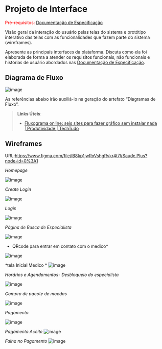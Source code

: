 
# Projeto de Interface

<span style="color:red">Pré-requisitos: <a href="2-Especificação do Projeto.md"> Documentação de Especificação</a></span>

Visão geral da interação do usuário pelas telas do sistema e protótipo interativo das telas com as funcionalidades que fazem parte do sistema (wireframes).

 Apresente as principais interfaces da plataforma. Discuta como ela foi elaborada de forma a atender os requisitos funcionais, não funcionais e histórias de usuário abordados nas <a href="2-Especificação do Projeto.md"> Documentação de Especificação</a>.

## Diagrama de Fluxo
![image](https://user-images.githubusercontent.com/65242472/135946325-58191c58-d3b8-4d3c-a435-330a0e1fb68f.png)

As referências abaixo irão auxiliá-lo na geração do artefato “Diagramas de Fluxo”.

> **Links Úteis**:
> - [Fluxograma online: seis sites para fazer gráfico sem instalar nada | Produtividade | TechTudo](https://www.techtudo.com.br/listas/2019/03/fluxograma-online-seis-sites-para-fazer-grafico-sem-instalar-nada.ghtml)

## Wireframes
URL:https://www.figma.com/file/iB8kp1jwRoVshgRvkr4t7l/Saude.Plus?node-id=0%3A1

*Homepage*

![image](https://user-images.githubusercontent.com/83511889/135773986-c949d07c-92c8-4524-91b4-558fc15c6303.png)

*Create Login*

![image](https://user-images.githubusercontent.com/83511889/135773999-8ecb823d-12a5-456d-a9e3-826b5ea7ae5d.png)

*Login*

![image](https://user-images.githubusercontent.com/83511889/135774009-45928952-cfd0-4655-9373-5d0f65c6dc0e.png)


*Página de Busca de Especialista*

![image](https://user-images.githubusercontent.com/83511889/135774030-a93d1ae6-3bf7-4404-bcab-619886f40c83.png)

* QRcode para entrar em contato com o medico*

![image](https://user-images.githubusercontent.com/65242472/135941417-8fb30d33-f600-4715-b62e-df797ad8225a.png)


*tela Inicial Medico * 
![image](https://user-images.githubusercontent.com/65242472/135941497-bc458ee4-f1e1-4b54-b517-1409fe0c2473.png)


*Horários e Agendamentos- Desbloqueio do especialista*

![image](https://user-images.githubusercontent.com/83511889/135774047-f53ab642-1283-40ec-a92b-64c5c593212b.png)

*Compra de pacote de moedas*

![image](https://user-images.githubusercontent.com/83511889/135774061-f79b9b1f-485c-42c4-931f-0e332cc6cc09.png)


*Pagamento*

![image](https://user-images.githubusercontent.com/83511889/135774075-e1ecde7a-d5d4-44e1-b87d-af0ce28b71fe.png)


*Pagamento Aceito* 
![image](https://user-images.githubusercontent.com/65242472/135941292-72c65681-2bbd-4714-a4be-5cc4b54e1ac4.png)

*Falha no Pagamento* 
![image](https://user-images.githubusercontent.com/65242472/135941323-cd25ef8e-c7b9-4a74-b737-4fe1ea1b30cc.png)


